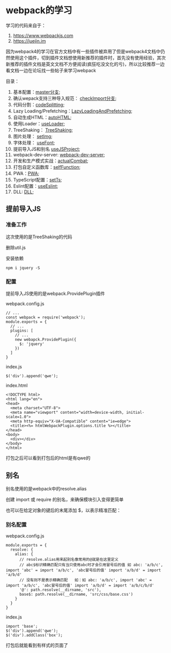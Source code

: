 # webpack的学习
学习的代码来自于：
1. https://www.webpackjs.com
2. https://juejin.im

因为webpack4的学习在官方文档中有一些插件被弃用了但是webpack4文档中仍然使用这个插件，切到插件文档想使用新推荐的插件时，首先没有使用经验，其次新推荐的插件文档是英文文档不方便阅读(疯狂吃没文化的亏)，所以比较推荐一边看文档一边在论坛找一些帖子来学习webpack

目录：

1. 基本配置：[master分支](https://github.com/ChunchunIsMe/studyWebpack "master");
2. 确认wepack支持三种导入规范： [checkImport分支](https://github.com/ChunchunIsMe/studyWebpack/tree/checkImport "checkImport");
3. 代码分割：[codeSplitting](https://github.com/ChunchunIsMe/studyWebpack/tree/codeSplitting "codeSplitting");
4. Lazy Loading/Prefetching：[LazyLoadingAndPrefetching](https://github.com/ChunchunIsMe/studyWebpack/tree/LazyLoadingAndPrefetching "LazyLoadingAndPrefetching");
5. 自动生成HTML：[autoHTML](https://github.com/ChunchunIsMe/studyWebpack/tree/autoHTML "autoHTML");
6. 使用Loader：[useLoader](https://github.com/ChunchunIsMe/studyWebpack/tree/useLoader "useLoader");
7. TreeShaking： [TreeShaking](https://github.com/ChunchunIsMe/studyWebpack/tree/TreeShaking "TreeShaking");
8. 图片处理： [setImg](https://github.com/ChunchunIsMe/studyWebpack/tree/setImg "setImg");
9. 字体处理： [useFont](https://github.com/ChunchunIsMe/studyWebpack/tree/useFont "useFont");
10. 提前导入JS和别名 [useJSProject](https://github.com/ChunchunIsMe/studyWebpack/tree/useJSProject "useJSProject");
11. webpack-dev-server: [webpack-dev-server](https://github.com/ChunchunIsMe/studyWebpack/tree/webpack-dev-server "webpack-dev-server");
12. 开发和生产模式实战：[actualCombat](https://github.com/ChunchunIsMe/studyWebpack/tree/actualCombat "actualCombat");
13. 打包自定义函数库：[selfFunction](https://github.com/ChunchunIsMe/studyWebpack/tree/selfFunction "selfFunction");
14. PWA：[PWA](https://github.com/ChunchunIsMe/studyWebpack/tree/PWA "PWA");
15. TypeScript配置：[setTs](https://github.com/ChunchunIsMe/studyWebpack/tree/setTs "setTs");
16. Eslint配置：[useEslint](https://github.com/ChunchunIsMe/studyWebpack/tree/useEslint "useEslint");
17. DLL: [DLL](https://github.com/ChunchunIsMe/studyWebpack/tree/DLL "DLL");

## 提前导入JS
### 准备工作
这次使用的是TreeShaking的代码

删除util.js

安装依赖
```
npm i jquery -S
```
### 配置
提前导入JS使用的是webpack.ProvidePlugin插件

webpack.config.js
```
// ...
const webpack = require('webpack');
module.exports = {
  // ...
  plugins: [
    // ...
    new webapck.ProvidePlugin({
      $: 'jquery'
    })
  ]
}
```
index.js
```
$('div').append('qwe');
```
index.html
```
<!DOCTYPE html>
<html lang="en">
<head>
  <meta charset="UTF-8">
  <meta name="viewport" content="width=device-width, initial-scale=1.0">
  <meta http-equiv="X-UA-Compatible" content="ie=edge">
  <title><%= htmlWebpackPlugin.options.title %></title>
</head>
<body>
  <div></div>
</body>
</html>
```
打包之后可以看到打包后的html是有qwe的
## 别名
别名使用的是webpack中的resolve.alias

创建 import 或 require 的别名，来确保模块引入变得更简单

也可以在给定对象的键后的末尾添加 $，以表示精准匹配：
### 别名配置
webpack.config.js
```
module.exports = {
  resolve: {
    alias: {
      // resolve.alias用来起别名像常用的@就是在这里定义
      // abc$标识精确匹配只有当只使用abc时才会引用冒号后的值 如 abc: 'a/b/c', import 'abc' = import 'a/b/c', 'abc冒号后的值' import 'a/b/d' = import 'a/b/d'
      // 没有则不是表示精确匹配   如：如 abc: 'a/b/c', import 'abc' = import 'a/b/c', 'abc冒号后的值' import 'a/b/d' = import 'a/b/c/b/d'
      '@': path.resolve(__dirname, 'src'),
      base$: path.resolve(__dirname, 'src/css/base.css')
    }
  }
}
```
index.js
```
import 'base';
$('div').append('qwe');
$('div').addClass('box');
```
打包后就能看到有样式的页面了